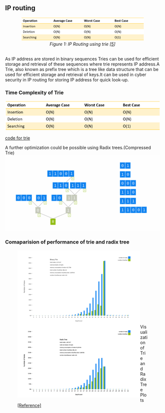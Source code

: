 ## IP routing

<p align="center">
  <img src="../images/trie.png" alt="Merkle Tree Image" style="width: 400px;">
  <br>
  <em>Figure 1: IP Routing using trie [<a href="https://www.researchgate.net/figure/The-trie-lookup-structure-associated-with-the-routing-table-given-in-Table-7_fig3_220770958">5</a>]</em>
</p>
<br>
As IP address are stored in binary sequences Tries can be used for efficient storage and retrieval of these sequences where trie represents IP address.A Trie, also known as prefix tree which is a tree like data structure that can be used for efficient storage and retrieval of keys.It can be used in cyber security in IP routing for storing IP address for quick look-up.

### Time Complexity of Trie

![trie](../images/trie.png)

[code for trie](../codes/trie.md)

A further optimization could be possible using Radix trees.(Compressed Trie)
![radix tree](../images/radix_tree.png)
<br>

### Comaparision of performance of trie and radix tree

<figure>
  <img src="../images/trie_plot.png" alt="Trie Plot" style="width: 400px; float: left; margin-right: 20px;">
  <img src="../images/radix_tree_plot.png" alt="Radix Tree Plot" style="width: 400px; float: left;">
  <figcaption>Visualization of Trie and Radix Tree Plots <a href="https://blog.apnic.net/2021/06/04/storing-and-retrieving-ip-prefixes-efficiently/">[Reference]</a></figcaption>
</figure>
